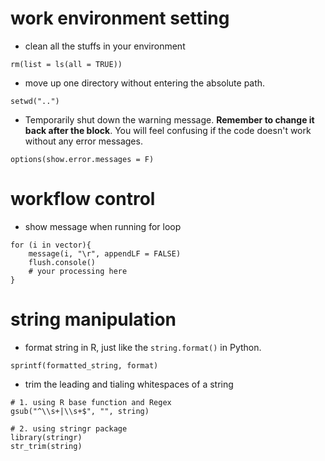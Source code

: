 #  work environment setting
* clean all the stuffs in your environment
```
rm(list = ls(all = TRUE))
```

* move up one directory without entering the absolute path.
```
setwd("..")
```

* Temporarily shut down the warning message. **Remember to change it back after the block**. You will feel confusing if the code doesn't work without any error messages.
```
options(show.error.messages = F)
```

# workflow control
* show message when running for loop

```
for (i in vector){
    message(i, "\r", appendLF = FALSE)
    flush.console()
    # your processing here
}
```

# string manipulation
* format string in R, just like the `string.format()` in Python.
```
sprintf(formatted_string, format)
```

* trim the leading and tialing whitespaces of a string

```
# 1. using R base function and Regex
gsub("^\\s+|\\s+$", "", string)

# 2. using stringr package
library(stringr)
str_trim(string)
```
